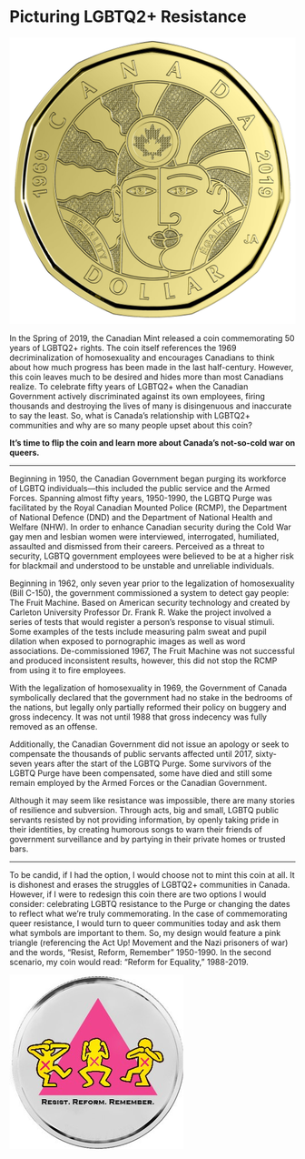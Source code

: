 # Picturing LGBTQ2+ Resistance

![Image](Equality-coin.jfif)

In the Spring of 2019, the Canadian Mint released a coin commemorating 50 years of LGBTQ2+ rights. The coin itself references the 1969 decriminalization of homosexuality and encourages Canadians to think about how much progress has been made in the last half-century. However, this coin leaves much to be desired and hides more than most Canadians realize. To celebrate fifty years of LGBTQ2+ when the Canadian Government actively discriminated against its own employees, firing thousands and destroying the lives of many is disingenuous and inaccurate to say the least. So, what is Canada’s relationship with LGBTQ2+ communities and why are so many people upset about this coin?

**It’s time to flip the coin and learn more about Canada’s not-so-cold war on queers.** 

*     *     *     *  

Beginning in 1950, the Canadian Government began purging its workforce of LGBTQ individuals—this included the public service and the Armed Forces. Spanning almost fifty years, 1950-1990, the LGBTQ Purge was facilitated by the Royal Canadian Mounted Police (RCMP), the Department of National Defence (DND) and the Department of National Health and Welfare (NHW). In order to enhance Canadian security during the Cold War gay men and lesbian women were interviewed, interrogated, humiliated, assaulted and dismissed from their careers. Perceived as a threat to security, LGBTQ government employees were believed to be at a higher risk for blackmail and understood to be unstable and unreliable individuals. 

Beginning in 1962, only seven year prior to the legalization of homosexuality (Bill C-150), the government commissioned a system to detect gay people: The Fruit Machine. Based on American security technology and created by Carleton University Professor Dr. Frank R. Wake the project involved a series of tests that would register a person’s response to visual stimuli. Some examples of the tests include measuring palm sweat and pupil dilation when exposed to pornographic images as well as word associations. De-commissioned 1967, The Fruit Machine was not successful and produced inconsistent results, however, this did not stop the RCMP from using it to fire employees.

With the legalization of homosexuality in 1969, the Government of Canada symbolically declared that the government had no stake in the bedrooms of the nations, but legally only partially reformed their policy on buggery and gross indecency. It was not until 1988 that gross indecency was fully removed as an offense. 

Additionally, the Canadian Government did not issue an apology or seek to compensate the thousands of public servants affected until 2017, sixty-seven years after the start of the LGBTQ Purge. Some survivors of the LGBTQ Purge have been compensated, some have died and still some remain employed by the Armed Forces or the Canadian Government. 

Although it may seem like resistance was impossible, there are many stories of resilience and subversion. Through acts, big and small, LGBTQ public servants resisted by not providing information, by openly taking pride in their identities, by creating humorous songs to warn their friends of government surveillance and by partying in their private homes or trusted bars.

*     *     *     *   

To be candid, if I had the option, I would choose not to mint this coin at all. It is dishonest and erases the struggles of LGBTQ2+ communities in Canada. However, if I were to redesign this coin there are two options I would consider: celebrating LGBTQ resistance to the Purge or changing the dates to reflect what we’re truly commemorating. In the case of commemorating queer resistance, I would turn to queer communities today and ask them what symbols are important to them. So, my design would feature a pink triangle (referencing the Act Up! Movement and the Nazi prisoners of war) and the words, “Resist, Reform, Remember” 1950-1990. In the second scenario, my coin would read: “Reform for Equality,” 1988-2019.

![Image](LGBTQ_Coin.jpg)
